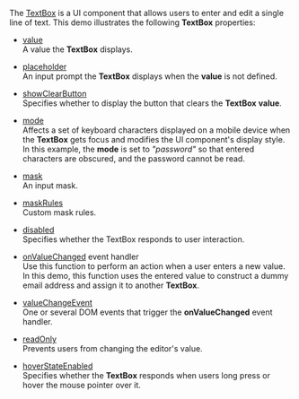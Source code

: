 The [TextBox](/Documentation/ApiReference/UI_Components/dxTextBox/) is a UI component that allows users to enter and edit a single line of text. This demo illustrates the following  **TextBox** properties:

- [value](/Documentation/ApiReference/UI_Components/dxTextBox/Configuration/#value)     
A value the **TextBox** displays.

- [placeholder](/Documentation/ApiReference/UI_Components/dxTextBox/Configuration/#placeholder)       
An input prompt the **TextBox** displays when the **value** is not defined.

- [showClearButton](/Documentation/ApiReference/UI_Components/dxTextBox/Configuration/#showClearButton)        
Specifies whether to display the button that clears the **TextBox** **value**.

- [mode](/Documentation/ApiReference/UI_Components/dxTextBox/Configuration/#mode)        
Affects a set of keyboard characters displayed on a mobile device when the **TextBox** gets focus and modifies the UI component's display style. In this example, the **mode** is set to *"password"* so that entered characters are obscured, and the password cannot be read.

- [mask](/Documentation/ApiReference/UI_Components/dxTextBox/Configuration/#mask)        
An input mask.

- [maskRules](/Documentation/ApiReference/UI_Components/dxTextBox/Configuration/#maskRules)        
Custom mask rules.

- [disabled](/Documentation/ApiReference/UI_Components/dxTextBox/Configuration/#disabled)        
Specifies whether the TextBox responds to user interaction.

- [onValueChanged](/Documentation/ApiReference/UI_Components/dxTextBox/Configuration/#onValueChanged) event handler      
Use this function to perform an action when a user enters a new value. In this demo, this function uses the entered value to construct a dummy email address and assign it to another **TextBox**.

- [valueChangeEvent](/Documentation/ApiReference/UI_Components/dxTextBox/Configuration/#valueChangeEvent)     
One or several DOM events that trigger the **onValueChanged** event handler.

- [readOnly](/Documentation/ApiReference/UI_Components/dxTextBox/Configuration/#readOnly)     
Prevents users from changing the editor's value.

- [hoverStateEnabled](/Documentation/ApiReference/UI_Components/dxTextBox/Configuration/#hoverStateEnabled)        
Specifies whether the **TextBox** responds when users long press or hover the mouse pointer over it.
